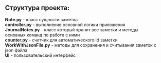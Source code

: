 ## Структура проекта:
__Note.py__ - класс сущности заметка  
__сontroller.py__ - выполнение основной логики приложения  
__JournalNotes.py__ - класс который хранит все заметки и методы основных команд по работе с ними  
__counter.py__ - счетчик для автоматического id заметки  
__WorkWithJsonFile.py__ - методы для сохранения и считывания заметок с json файла  
__UI__ - пользовательский интерфейс
